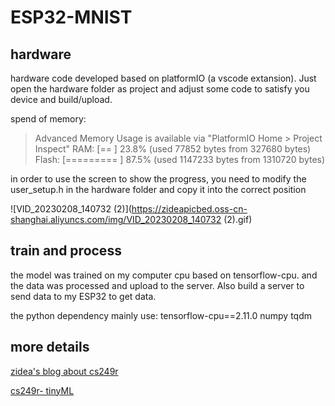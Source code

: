 # ESP32-MNIST

## hardware

hardware code developed based on platformIO (a vscode extansion). Just open the hardware folder as project and adjust some code to satisfy you device and build/upload.

spend of memory:

> Advanced Memory Usage is available via "PlatformIO Home > Project Inspect"
> RAM:   [==        ]  23.8% (used 77852 bytes from 327680 bytes)
> Flash: [========= ]  87.5% (used 1147233 bytes from 1310720 bytes)

in order to use the screen to show the progress, you need to modify the user_setup.h in the hardware folder and copy it into the correct position

![VID_20230208_140732 (2)](https://zideapicbed.oss-cn-shanghai.aliyuncs.com/img/VID_20230208_140732 (2).gif)

## train and process

the model was trained on my computer cpu based on tensorflow-cpu. and the data was processed and upload to the server. Also build a server to send data to my ESP32 to get data.

the python dependency mainly use: tensorflow-cpu==2.11.0 numpy tqdm

## more details

[zidea's blog about cs249r](https://blog.zidea.site/p/cs249r-%E5%B5%8C%E5%85%A5%E5%BC%8F%E6%9C%BA%E5%99%A8%E5%AD%A6%E4%B9%A0/#mnist-example)

[cs249r- tinyML](https://sites.google.com/g.harvard.edu/tinyml/home) 